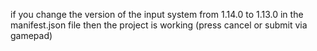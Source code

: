 if you change the version of the input system from 1.14.0 to 1.13.0 in the manifest.json file then the project is working (press cancel or submit via gamepad)
